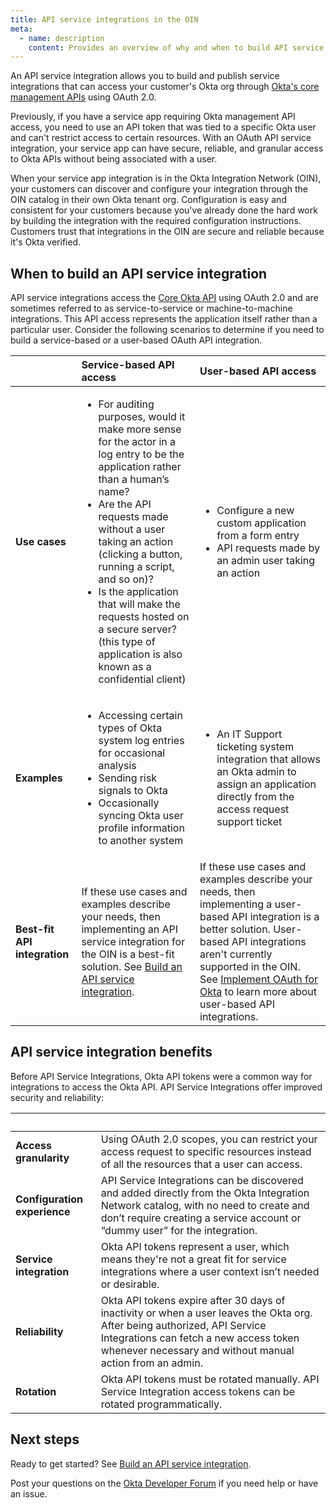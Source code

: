 ```yaml
---
title: API service integrations in the OIN
meta:
  - name: description
    content: Provides an overview of why and when to build API service integrations for the Okta Integration Network.
---
```


<ApiLifecycle access="ea" />

<!-- Need OAUTH_ADMIN_CONSENT_DIALOG FF enabled in monolith org -->

An API service integration allows you to build and publish service integrations that can access your customer's Okta org through [Okta's core management APIs](/docs/reference/core-okta-api/) using OAuth 2.0.

Previously, if you have a service app requiring Okta management API access, you need to use an API token that was tied to a specific Okta user and can't restrict access to certain resources. With an OAuth API service integration, your service app can have secure, reliable, and granular access to Okta APIs without being associated with a user.

When your service app integration is in the Okta Integration Network (OIN), your customers can discover and configure your integration through the OIN catalog in their own Okta tenant org. Configuration is easy and consistent for your customers because you've already done the hard work by building the integration with the required configuration instructions. Customers trust that integrations in the OIN are secure and reliable because it's Okta verified.

## When to build an API service integration

API service integrations access the [Core Okta API](/docs/reference/core-okta-api/) using OAuth 2.0 and are sometimes referred to as service-to-service or machine-to-machine integrations. This API access represents the application itself rather than a particular user. Consider the following scenarios to determine if you need to build a service-based or a user-based OAuth API integration.

| &nbsp; |  Service-based API access | User-based API access |
| ------ | :------------------- | :----------------------- |
| **Use cases** | <ul><li>For auditing purposes, would it make more sense for the actor in a log entry to be the application rather than a human’s name?</li> <li>Are the API requests made without a user taking an action (clicking a button, running a script, and so on)?</li> <li>Is the application that will make the requests hosted on a secure server? (this type of application is also known as a confidential client)</li></ul> | <ul><li>Configure a new custom application from a form entry</li> <li>API requests made by an admin user taking an action</li></ul> |
| **Examples** | <ul><li>Accessing certain types of Okta system log entries for occasional analysis</li> <li>Sending risk signals to Okta</li> <li>Occasionally syncing Okta user profile information to another system</li></ul> |  <ul><li>An IT Support ticketing system integration that allows an Okta admin to assign an application directly from the access request support ticket</li></ul> |
| **Best-fit API integration** | If these use cases and examples describe your needs, then implementing an API service integration for the OIN is a best-fit solution. See [Build an API service integration](/docs/guides/build-api-service-integration/).  | If these use cases and examples describe your needs, then implementing a user-based API integration is a better solution. User-based API integrations aren't currently supported in the OIN. See [Implement OAuth for Okta](/docs/guides/implement-oauth-for-okta/main/) to learn more about user-based API integrations. |

## API service integration benefits

Before API Service Integrations, Okta API tokens were a common way for integrations to access the Okta API. API Service Integrations offer improved security and reliability:

| &nbsp; | &nbsp; |
| ------ | ------ |
| **Access granularity** | Using OAuth 2.0 scopes, you can restrict your access request to specific resources instead of all the resources that a user can access. |
| **Configuration experience** | API Service Integrations can be discovered and added directly from the Okta Integration Network catalog, with no need to create and don’t require creating a service account or “dummy user” for the integration. |
| **Service integration** | Okta API tokens represent a user, which means they're not a great fit for service integrations where a user context isn’t needed or desirable. |
| **Reliability** | Okta API tokens expire after 30 days of inactivity or when a user leaves the Okta org. After being authorized, API Service Integrations can fetch a new access token whenever necessary and without manual action from an admin. |
| **Rotation** | Okta API tokens must be rotated manually. API Service Integration access tokens can be rotated programmatically. |

## Next steps

Ready to get started? See [Build an API service integration](/docs/guides/build-api-service-integration/).

Post your questions on the [Okta Developer Forum](https://devforum.okta.com/c/questions/oin-submissions/19) if you need help or have an issue.
